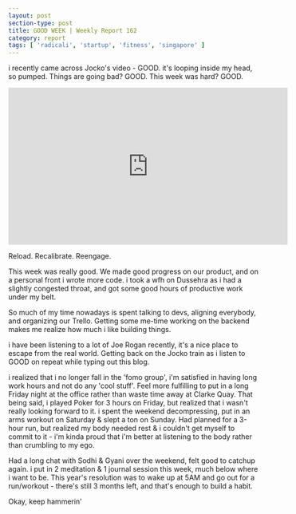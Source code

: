 ```yaml
---
layout: post
section-type: post
title: GOOD WEEK | Weekly Report 162
category: report
tags: [ 'radicali', 'startup', 'fitness', 'singapore' ]
---
```


i recently came across Jocko's video - GOOD. it's looping inside my head, so pumped. Things are going bad? GOOD. This week was hard? GOOD. 

<iframe width="560" height="315" src="https://www.youtube.com/embed/IdTMDpizis8" frameborder="0" allow="accelerometer; autoplay; encrypted-media; gyroscope; picture-in-picture" allowfullscreen></iframe>

Reload. Recalibrate. Reengage.

This week was really good. We made good progress on our product, and on a personal front i wrote more code. i took a wfh on Dussehra as i had a slightly congested throat, and got some good hours of productive work under my belt. 

So much of my time nowadays is spent talking to devs, aligning everybody, and organizing our Trello. Getting some me-time working on the backend makes me realize how much i like building things. 

i have been listening to a lot of Joe Rogan recently, it's a nice place to escape from the real world. Getting back on the Jocko train as i listen to GOOD on repeat while typing out this blog.

i realized that i no longer fall in the 'fomo group', i'm satisfied in having long work hours and not do any 'cool stuff'. Feel more fulfilling to put in a long Friday night at the office rather than waste time away at Clarke Quay. That being said, i played Poker for 3 hours on Friday, but realized that i wasn't really looking forward to it. i spent the weekend decompressing, put in an arms workout on Saturday & slept a ton on Sunday. Had planned for a 3-hour run, but realized my body needed rest & i couldn't get myself to commit to it - i'm kinda proud that i'm better at listening to the body rather than crumbling to my ego.

Had a long chat with Sodhi & Gyani over the weekend, felt good to catchup again. i put in 2 meditation & 1 journal session this week, much below where i want to be. This year's resolution was to wake up at 5AM and go out for a run/workout - there's still 3 months left, and that's enough to build a habit. 

Okay, keep hammerin'